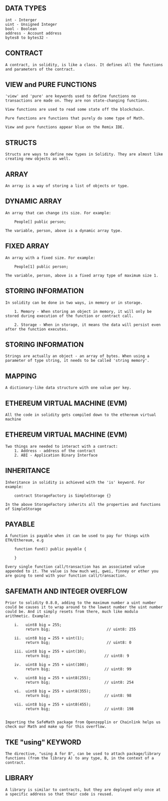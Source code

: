 DATA TYPES
------------------------------------------
```
int - Interger 
uint - Unsigned Integer 
bool - Boolean
address - Account address
bytes8 to bytes32 - 

```


CONTRACT
------------------------------------------
```
A contract, in solidity, is like a class. It defines all the functions and parameters of the contract.

```


VIEW and PURE FUNCTIONS
------------------------------------------
```
'view' and 'pure' are keywords used to define functions no transactions are made on. They are non state-changing functions. 

View functions are used to read some state off the blockchain.

Pure functions are functions that purely do some type of Math.

View and pure functions appear blue on the Remix IDE. 

```

STRUCTS
------------------------------------------
```
Structs are ways to define new types in Solidity. They are almost like creating new objects as well.

```

ARRAY
------------------------------------------
```
An array is a way of storing a list of objects or type.

```

DYNAMIC ARRAY
------------------------------------------
```
An array that can change its size. For example:

    People[] public person;

The variable, person, above is a dynamic array type.

```

FIXED ARRAY
------------------------------------------
```
An array with a fixed size. For example:

    People[1] public person;

The variable, person, above is a fixed array type of maximum size 1.

```

STORING INFORMATION
------------------------------------------
```
In solidity can be done in two ways, in memory or in storage.

    1. Memory - When storing an object in memory, it will only be stored during execution of the function or contract call.

    2. Storage - When in storage, it means the data will persist even after the function executes.

```

STORING INFORMATION
------------------------------------------
```
Strings are actually an object - an array of bytes. When using a parameter of type string, it needs to be called 'string memory'.

```

MAPPING
------------------------------------------
```
A dictionary-like data structure with one value per key.

```

ETHEREUM VIRTUAL MACHINE (EVM)
------------------------------------------
```
All the code in solidity gets compiled down to the ethereum virtual machine 

```

ETHEREUM VIRTUAL MACHINE (EVM)
------------------------------------------
```
Two things are needed to interact with a contract:
    1. Address - address of the contract
    2. ABI - Application Binary Interface

```

INHERITANCE
------------------------------------------
```
Inheritance in solidity is achieved with the 'is' keyword. For example:

    contract StorageFactory is SimpleStorage {}

In the above StorageFactory inherits all the properties and functions of SimpleStorage

```

PAYABLE 
------------------------------------------
```
A function is payable when it can be used to pay for things with ETH/Ethereum, e.g

    function fund() public payable {

    }

Every single function call/transaction has an associated value appended to it. The value is how much wei, gwei, finney or ether you are going to send with your function call/transaction.

```

SAFEMATH AND INTEGER OVERFLOW
------------------------------------------
```
Prior to solidity 0.8.0, adding to the maximum number a uint number could be causes it to wrap around to the lowest number the uint number could be. And it simply resets from there, much like modulo arithmetic. Example:

    i.   uint8 big = 255;
         return big;                         // uint8: 255

    ii.  uint8 big = 255 + uint(1);
         return big;                         // uint8: 0

    iii. uint8 big = 255 + uint(10);
         return big;                        // uint8: 9

    iv.  uint8 big = 255 + uint(100);
         return big;                        // uint8: 99

    v.   uint8 big = 255 + uint8(255);
         return big;                        // uint8: 254

    vi.  uint8 big = 255 + uint8(355);
         return big;                        // uint8: 98

    vii. uint8 big = 255 + uint8(455);
         return big;                        // uint8: 198
         

Importing the SafeMath package from Openzepplin or Chainlink helps us check our Math and make up for this overflow.

```

TKE "using" KEYWORD
------------------------------------------
```
The directive, "using A for B", can be used to attach package/library functions (from the library A) to any type, B, in the context of a contract.

```

LIBRARY
------------------------------------------
```
A library is similar to contracts, but they are deployed only once at a specific address so that their code is reused.

```